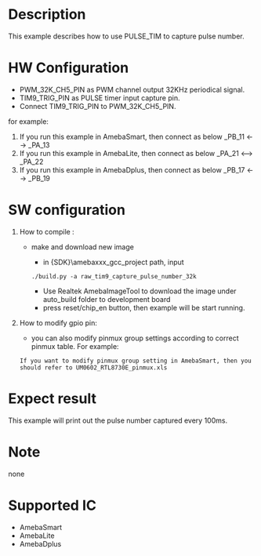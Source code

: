 # Description
This example describes how to use PULSE_TIM to capture pulse number.

# HW Configuration

  - PWM_32K_CH5_PIN as PWM channel output 32KHz periodical signal.
  - TIM9_TRIG_PIN as PULSE timer input capture pin.
  - Connect TIM9_TRIG_PIN to PWM_32K_CH5_PIN.

  for example:

1. If you run this example in AmebaSmart, then connect as below
     _PB_11 <--> _PA_13
2. If you run this example in AmebaLite, then connect as below
     _PA_21 <--> _PA_22
3. If you run this example in AmebaDplus, then connect as below
     _PB_17 <--> _PB_19

# SW configuration
1. How to compile :

   - make and download new image

     - in {SDK}\amebaxxx_gcc_project path, input
   
     ```shell
     ./build.py -a raw_tim9_capture_pulse_number_32k
     ```

     - Use Realtek AmebaImageTool to download the image under auto_build folder to development board
     - press reset/chip_en button, then example will be start running.

2.  How to modify gpio pin:
       - you can also modify pinmux group settings according to correct pinmux table. For example: 
    
        If you want to modify pinmux group setting in AmebaSmart, then you should refer to UM0602_RTL8730E_pinmux.xls

# Expect result
This example will print out the pulse number captured every 100ms.

# Note
none

# Supported IC

  - AmebaSmart
  - AmebaLite
  - AmebaDplus
